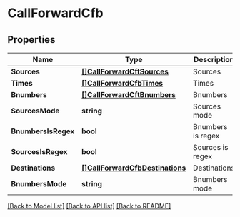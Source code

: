 # CallForwardCfb

## Properties

Name | Type | Description | Notes
------------ | ------------- | ------------- | -------------
**Sources** | [**[]CallForwardCftSources**](CallForward_cft_sources.md) | Sources | 
**Times** | [**[]CallForwardCfbTimes**](CallForward_cfb_times.md) | Times | 
**Bnumbers** | [**[]CallForwardCftBnumbers**](CallForward_cft_bnumbers.md) | Bnumbers | 
**SourcesMode** | **string** | Sources mode | 
**BnumbersIsRegex** | **bool** | Bnumbers is regex | 
**SourcesIsRegex** | **bool** | Sources is regex | 
**Destinations** | [**[]CallForwardCfbDestinations**](CallForward_cfb_destinations.md) | Destinations | 
**BnumbersMode** | **string** | Bnumbers mode | 

[[Back to Model list]](../README.md#documentation-for-models) [[Back to API list]](../README.md#documentation-for-api-endpoints) [[Back to README]](../README.md)


